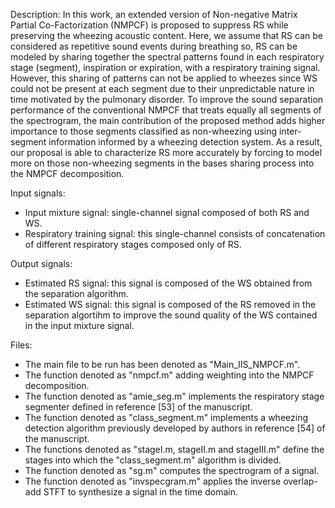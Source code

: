 Description: In this work, an extended version of Non-negative Matrix Partial Co-Factorization (NMPCF) is proposed to suppress RS while preserving the wheezing acoustic content. Here, we assume that RS can be considered as repetitive sound events during breathing so, RS can be modeled by sharing together the spectral patterns found in each respiratory stage (segment), inspiration or expiration, with a respiratory training signal. However, this sharing of patterns can not be applied to wheezes since WS could not be present at each segment due to their unpredictable nature in time motivated by the pulmonary disorder. To improve the sound separation performance of the conventional NMPCF that treats equally all segments of the spectrogram, the main contribution of the proposed method adds higher importance to those segments classified as non-wheezing using inter-segment information informed by a wheezing detection system. As a result, our proposal is able to characterize RS more accurately by forcing to model more on those non-wheezing segments in the bases sharing process into the NMPCF decomposition.

Input signals:
- Input mixture signal: single-channel signal composed of both RS and WS.
- Respiratory training signal: this single-channel consists of concatenation of different respiratory stages composed only of RS.

Output signals:
- Estimated RS signal: this signal is composed of the WS obtained from the separation algorithm.
- Estimated WS signal: this signal is composed of the RS removed in the separation algortihm to improve the sound quality of the WS contained in the input mixture signal.

Files:
- The main file to be run has been denoted as "Main_IIS_NMPCF.m". 
- The function denoted as "nmpcf.m" adding weighting into the NMPCF decomposition.
- The function denoted as "amie_seg.m" implements the respiratory stage segmenter defined in reference [53] of the manuscript.
- The function denoted as "class_segment.m" implements a wheezing detection algorithm previously developed by authors in reference [54] of the manuscript.
- The functions denoted as "stageI.m, stageII.m and stageIII.m" define the stages into which the "class_segment.m" algorithm is divided. 
- The function denoted as "sg.m" computes the spectrogram of a signal. 
- The function denoted as "invspecgram.m" applies the inverse overlap-add STFT to synthesize a signal in the time domain. 

